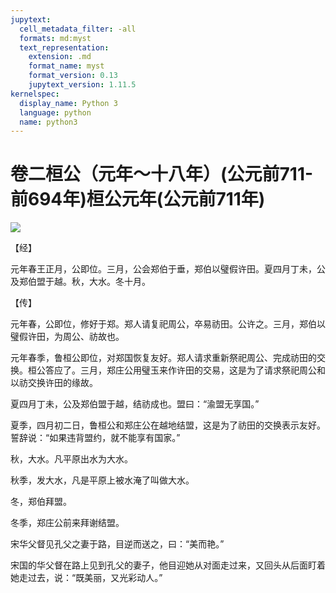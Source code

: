 ```yaml
---
jupytext:
  cell_metadata_filter: -all
  formats: md:myst
  text_representation:
    extension: .md
    format_name: myst
    format_version: 0.13
    jupytext_version: 1.11.5
kernelspec:
  display_name: Python 3
  language: python
  name: python3
---
```

# 卷二桓公（元年～十八年）(公元前711-前694年)桓公元年(公元前711年)

![](image/cover.jpg)

【经】

元年春王正月，公即位。三月，公会郑伯于垂，郑伯以璧假许田。夏四月丁未，公及郑伯盟于越。秋，大水。冬十月。

【传】

元年春，公即位，修好于郑。郑人请复祀周公，卒易祊田。公许之。三月，郑伯以璧假许田，为周公、祊故也。

元年春季，鲁桓公即位，对郑国恢复友好。郑人请求重新祭祀周公、完成祊田的交换。桓公答应了。三月，郑庄公用璧玉来作许田的交易，这是为了请求祭祀周公和以祊交换许田的缘故。

夏四月丁未，公及郑伯盟于越，结祊成也。盟曰：“渝盟无享国。”

夏季，四月初二日，鲁桓公和郑庄公在越地结盟，这是为了祊田的交换表示友好。誓辞说：“如果违背盟约，就不能享有国家。”

秋，大水。凡平原出水为大水。

秋季，发大水，凡是平原上被水淹了叫做大水。

冬，郑伯拜盟。

冬季，郑庄公前来拜谢结盟。

宋华父督见孔父之妻于路，目逆而送之，曰：“美而艳。”

宋国的华父督在路上见到孔父的妻子，他目迎她从对面走过来，又回头从后面盯着她走过去，说：“既美丽，又光彩动人。”



